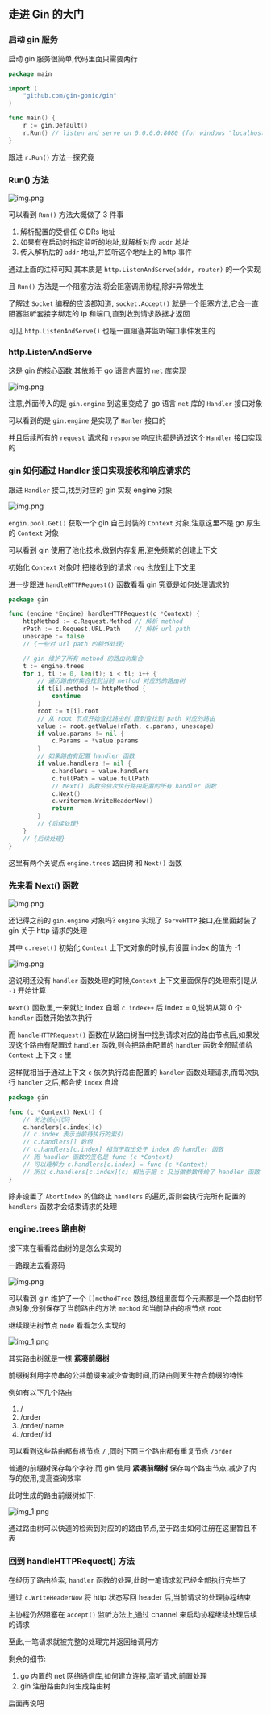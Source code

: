 ## 走进 Gin 的大门

### 启动 gin 服务

启动 gin 服务很简单,代码里面只需要两行

```go
package main

import (
	"github.com/gin-gonic/gin"
)

func main() {
	r := gin.Default()
	r.Run() // listen and serve on 0.0.0.0:8080 (for windows "localhost:8080")
}
```

跟进 `r.Run()` 方法一探究竟

### Run() 方法

![img.png](./pic/img01.png)

可以看到 `Run()` 方法大概做了 3 件事

1. 解析配置的受信任 CIDRs 地址
2. 如果有在启动时指定监听的地址,就解析对应 `addr` 地址
3. 传入解析后的 `addr` 地址,并监听这个地址上的 http 事件

通过上面的注释可知,其本质是 `http.ListenAndServe(addr, router)` 的一个实现

且 `Run()` 方法是一个阻塞方法,将会阻塞调用协程,除非异常发生

了解过 `Socket` 编程的应该都知道, `socket.Accept()` 就是一个阻塞方法,它会一直阻塞监听套接字绑定的 ip 和端口,直到收到请求数据才返回

可见 `http.ListenAndServe()` 也是一直阻塞并监听端口事件发生的

### http.ListenAndServe

这是 gin 的核心函数,其依赖于 go 语言内置的 `net` 库实现

![img.png](./pic/img02.png)

注意,外面传入的是 `gin.engine` 到这里变成了 go 语言 `net` 库的 `Handler` 接口对象

可以看到的是 `gin.engine` 是实现了 `Hanler` 接口的

并且后续所有的 `request` 请求和 `response` 响应也都是通过这个 `Handler` 接口实现的

### gin 如何通过 Handler 接口实现接收和响应请求的

跟进 `Handler` 接口,找到对应的 gin 实现 engine 对象

![img.png](./pic/img03.png)

`engin.pool.Get()` 获取一个 gin 自己封装的 `Context` 对象,注意这里不是 go 原生的 `Context` 对象

可以看到 gin 使用了池化技术,做到内存复用,避免频繁的创建上下文

初始化 `Context` 对象时,把接收到的请求 `req` 也放到上下文里

进一步跟进 `handleHTTPRequest()` 函数看看 gin 究竟是如何处理请求的

```go
package gin

func (engine *Engine) handleHTTPRequest(c *Context) {
	httpMethod := c.Request.Method // 解析 method
	rPath := c.Request.URL.Path    // 解析 url path
	unescape := false
	// {一些对 url path 的额外处理}

	// gin 维护了所有 method 的路由树集合
	t := engine.trees
	for i, tl := 0, len(t); i < tl; i++ {
		// 遍历路由树集合找到当前 method 对应的的路由树
		if t[i].method != httpMethod {
			continue
		}
		root := t[i].root
		// 从 root 节点开始查找路由树,直到查找到 path 对应的路由
		value := root.getValue(rPath, c.params, unescape)
		if value.params != nil {
			c.Params = *value.params
		}
		// 如果路由有配置 handler 函数
		if value.handlers != nil {
			c.handlers = value.handlers
			c.fullPath = value.fullPath
			// Next() 函数会依次执行路由配置的所有 handler 函数
			c.Next()
			c.writermem.WriteHeaderNow()
			return
		}
		// {后续处理}
	}
	// {后续处理}
}
```

这里有两个关键点 `engine.trees` 路由树 和 `Next()` 函数

### 先来看 Next() 函数

![img.png](./pic/img04.png)

还记得之前的 `gin.engine` 对象吗? `engine` 实现了 `ServeHTTP` 接口,在里面封装了 gin 关于 http 请求的处理

其中 `c.reset()` 初始化 `Context` 上下文对象的时候,有设置 index 的值为 -1

![img.png](./pic/img05.png)

这说明还没有 `handler` 函数处理的时候,`Context` 上下文里面保存的处理索引是从 `-1` 开始计算

`Next()` 函数里,一来就让 index 自增 `c.index++` 后 index = 0,说明从第 0 个 `handler` 函数开始依次执行

而 `handleHTTPRequest()` 函数在从路由树当中找到请求对应的路由节点后,如果发现这个路由有配置过 `handler` 函数,则会把路由配置的 `handler` 函数全部赋值给 `Context` 上下文 `c` 里

这样就相当于通过上下文 `c` 依次执行路由配置的 `handler` 函数处理请求,而每次执行 `handler` 之后,都会使 `index` 自增

```go
package gin

func (c *Context) Next() {
	// 关注核心代码
	c.handlers[c.index](c)
	// c.index 表示当前待执行的索引
	// c.handlers[] 数组
	// c.handlers[c.index] 相当于取出处于 index 的 handler 函数
	// 而 handler 函数的签名是 func (c *Context)
	// 可以理解为 c.handlers[c.index] = func (c *Context)
	// 所以 c.handlers[c.index](c) 相当于把 c 又当做参数传给了 handler 函数
}
```

除非设置了 `AbortIndex` 的值终止 `handlers` 的遍历,否则会执行完所有配置的 `handlers` 函数才会结束请求的处理

### engine.trees 路由树

接下来在看看路由树的是怎么实现的

一路跟进去看源码

![img.png](./pic/img06.png)

可以看到 gin 维护了一个 `[]methodTree` 数组,数组里面每个元素都是一个路由树节点对象,分别保存了当前路由的方法 `method` 和当前路由的根节点 `root`

继续跟进树节点 `node` 看看怎么实现的

![img_1.png](./pic/img07.png)

其实路由树就是一棵 **紧凑前缀树**

前缀树利用字符串的公共前缀来减少查询时间,而路由则天生符合前缀的特性

例如有以下几个路由:

1. /
2. /order
3. /order/:name
4. /order/:id

可以看到这些路由都有根节点 `/` ,同时下面三个路由都有重复节点 `/order`

普通的前缀树保存每个字符,而 gin 使用 **紧凑前缀树** 保存每个路由节点,减少了内存的使用,提高查询效率

此时生成的路由前缀树如下:

![img_1.png](./pic/img08.png)

通过路由树可以快速的检索到对应的的路由节点,至于路由如何注册在这里暂且不表

### 回到 handleHTTPRequest() 方法

在经历了路由检索, `handler` 函数的处理,此时一笔请求就已经全部执行完毕了

通过 `c.WriteHeaderNow` 将 http 状态写回 header 后,当前请求的处理协程结束

主协程仍然阻塞在 `accept()` 监听方法上,通过 channel 来启动协程继续处理后续的请求

至此,一笔请求就被完整的处理完并返回给调用方

剩余的细节:
1. go 内置的 net 网络通信库,如何建立连接,监听请求,前置处理
2. gin 注册路由如何生成路由树

后面再说吧